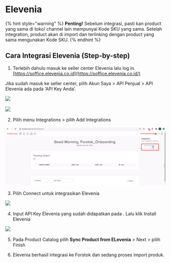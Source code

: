 # Elevenia

{% hint style="warning" %}
**Penting!**  Sebelum integrasi, pasti kan product yang sama di toko/ channel lain mempunyai Kode SKU yang sama. Setelah integration, product akan di import dan terlinking dengan product yang sama mengunakan Kode SKU.
{% endhint %}

## Cara Integrasi Elevenia \(Step-by-step\)



1. Terlebih dahulu masuk ke seller center Elevenia lalu log in. [https://soffice.elevenia.co.id](https://soffice.elevenia.co.id/)  
  
Jika sudah masuk ke seller center, pilih Akun Saya &gt; API Penjual &gt; API Elevenia ada pada ‘API Key Anda’.

![](https://s3.amazonaws.com/cdn.freshdesk.com/data/helpdesk/attachments/production/48083389644/original/HzzvI4MG0qp49n0MqefCSEywQcb4dU2RvQ.png?1611657590)

![](https://s3.amazonaws.com/cdn.freshdesk.com/data/helpdesk/attachments/production/48083390696/original/94MIKd8EsHl_9pI_4gAMHIXnwudaW1PIRQ.png?1611657827)

2. Pilih menu Integrations &gt; pilih Add Integrations

![](../../.gitbook/assets/image%20%28140%29.png)

3.  Pilih Connect untuk integrasikan Elevenia

![](https://s3.amazonaws.com/cdn.freshdesk.com/data/helpdesk/attachments/production/48083388901/original/jOolF0PgVZ0eM7PdAIEpJt7ZjGYSANUtdA.png?1611657405)

4. Input API Key Elevenia yang sudah didapatkan pada . Lalu klik Install Elevenia

![](https://s3.amazonaws.com/cdn.freshdesk.com/data/helpdesk/attachments/production/48062606507/original/J4skiqW4naEN3W0jRx2l-y4e7l_4fToqEg.png?1601871452)

5. Pada Product Catalog pilih **Sync Product from ELevenia** &gt; Next &gt; pilih Finish

6. Elevenia berhasil integrasi ke Forstok dan sedang proses import produk.


